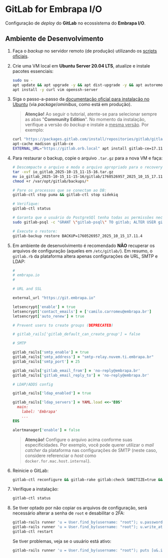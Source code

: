 # GitLab for Embrapa I/O

Configuração de _deploy_ do **GitLab** no ecossistema do **Embrapa I/O**.

## Ambiente de Desenvolvimento

1. Faça o _backup_ no servidor remoto (de produção) utilizando os [scripts oficiais](https://github.com/embrapa-io/backup/).
2. Crie uma VM local em **Ubuntu Server 20.04 LTS**, atualize e instale pacotes essenciais:
   
   ```bash
   sudo su -
   apt update && apt upgrade -y && apt dist-upgrade -y && apt autoremove -y && apt autoclean
   apt install -y curl vim openssh-server
   ```
   
4. Siga o passo-a-passo da [documentação oficial para instalação no Ubuntu](https://docs.gitlab.com/install/package/ubuntu/) (via _package_/_ominibus_, como está em produção).

   > **Atenção!** Ao seguir o tutorial, atente-se para selecionar sempre as abas "**Community Edition**". No momento da instalação, verifique a versão do _backup_ e instale a <u>mesma versão</u>. Por exemplo:

   ```bash
   curl "https://packages.gitlab.com/install/repositories/gitlab/gitlab-ce/script.deb.sh" | bash
   apt-cache madison gitlab-ce
   EXTERNAL_URL="https://gitlab.orb.local" apt install gitlab-ce=17.11.4-ce.0
   ```

5. Para restaurar o backup, copie o arquivo `.tar.gz` para a nova VM e faça:

   ```bash
   # Descompacte o arquivo e moda o arquivo apropriado para o recovery do GitLab:
   tar -xvf io_gitlab_2025-10-15_11-15-16.tar.gz
   mv io_gitlab_2025-10-15_11-15-16/gitlab/1760526957_2025_10_15_17.11.4_gitlab_backup.tar /var/opt/gitlab/backups/
   chmod +r /var/opt/gitlab/backups/*

   # Pare os processos que se conectam ao DB:
   gitlab-ctl stop puma && gitlab-ctl stop sidekiq

   # Verifique:
   gitlab-ctl status

   # Garanta que o usuário do PostgreSQl tenha todas as permissões necessárias:
   sudo gitlab-psql -c "GRANT \"gitlab-psql\" TO gitlab; ALTER USER gitlab WITH SUPERUSER;"

   # Execute o restore:
   gitlab-backup restore BACKUP=1760526957_2025_10_15_17.11.4
   ```

6. Em ambiente de desenvolvimento é recomendado **NÃO** recuperar os arquivos de configuração (aqueles em `/etc/gitlab/`). Em resumo, o `gitlab.rb` da plataforma altera apenas configurações de URL, SMTP e LDAP:

   ```ruby
   #
   # embrapa.io
   #
   
   # URL and SSL
   
   external_url "https://git.embrapa.io"
   
   letsencrypt['enable'] = true
   letsencrypt['contact_emails'] = ['camilo.carromeu@embrapa.br']
   letsencrypt['auto_renew'] = true
   
   # Prevent users to create groups (DEPRECATED)
   
   # gitlab_rails['gitlab_default_can_create_group'] = false
   
   # SMTP
   
   gitlab_rails['smtp_enable'] = true
   gitlab_rails['smtp_address'] = "smtp-relay.nuvem.ti.embrapa.br"
   gitlab_rails['smtp_port'] = 25
   
   gitlab_rails['gitlab_email_from'] = 'no-reply@embrapa.br'
   gitlab_rails['gitlab_email_reply_to'] = 'no-reply@embrapa.br'
   
   # LDAP/ADDS config
   
   gitlab_rails['ldap_enabled'] = true
   
   gitlab_rails['ldap_servers'] = YAML.load <<-'EOS'
     main:
       label: 'Embrapa'
       ...
   EOS

   alertmanager['enable'] = false
   ```

   > **Atenção!** Configure o arquivo acima conforme suas especificidades. Por exemplo, você pode querer utilizar o _mail catcher_ da plataforma nas configurações de SMTP (neste caso, considere referenciar o _host_ como `docker.for.mac.host.internal`).
   
7. Reinicie o GitLab:

   ```bash
   gitlab-ctl reconfigure && gitlab-rake gitlab:check SANITIZE=true && gitlab-ctl restart
   ```

8. Verifique a instalação:

   ```bash
   gitlab-ctl status
   ```

9. Se tiver optado por não copiar os arquivos de configuração, será necessário alterar a senha de `root` e desabilitar o 2FA:

   ```bash
   gitlab-rails runner 'u = User.find_by(username: "root"); u.password = "secret"; u.password_confirmation = "secret"; u.save!(validate: false); puts "Senha alterada\!"' && \
   gitlab-rails runner 'u = User.find_by(username: "root"); u.write_attribute(:otp_required_for_login, false); u.write_attribute(:encrypted_otp_secret, nil); u.write_attribute(:encrypted_otp_secret_iv, nil); u.write_attribute(:encrypted_otp_secret_salt, nil); u.write_attribute(:otp_backup_codes, nil); u.save(validate: false); puts "2FA desabilitado!"' && \
   gitlab-ctl restart
   ```

   Se tiver problemas, veja se o usuário está ativo:

   ```bash
   gitlab-rails runner 'u = User.find_by(username: "root"); puts [u&.id, u&.email, u&.username, u&.state]'
   ```
   
